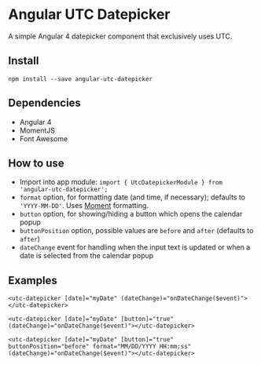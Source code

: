 # Angular UTC Datepicker
A simple Angular 4 datepicker component that exclusively uses UTC.

## Install
`npm install --save angular-utc-datepicker`

## Dependencies
* Angular 4
* MomentJS
* Font Awesome

## How to use
* Import into app module: `import { UtcDatepickerModule } from 'angular-utc-datepicker';`
* `format` option, for formatting date (and time, if necessary); defaults to `'YYYY-MM-DD'`. Uses [Moment](http://momentjs.com/docs/#/displaying/format/) formatting.
* `button` option, for showing/hiding a button which opens the calendar popup
* `buttonPosition` option, possible values are `before` and `after` (defaults to `after`)
* `dateChange` event for handling when the input text is updated or when a date is selected from the calendar popup

## Examples
```
<utc-datepicker [date]="myDate" (dateChange)="onDateChange($event)"></utc-datepicker>
```
```
<utc-datepicker [date]="myDate" [button]="true" (dateChange)="onDateChange($event)"></utc-datepicker>
```
```
<utc-datepicker [date]="myDate" [button]="true" buttonPosition="before" format="MM/DD/YYYY HH:mm:ss" (dateChange)="onDateChange($event)"></utc-datepicker>
```
